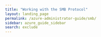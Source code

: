 ```yaml
---
title: "Working with the SMB Protocol"
layout: landing_page
permalink: /azure-administrator-guide/smb/
sidebar: azure_guide_sidebar
search: exclude
---
```

